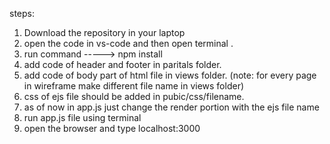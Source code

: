 steps:

1. Download the repository in your laptop
2. open the code in vs-code and then open terminal .
3. run command -----> npm install
4. add code of header and footer in paritals folder.
5. add code of body part of html file in views folder. (note: for every page in wireframe make different file name in views folder) 
6. css of ejs file  should be added in pubic/css/filename.
7. as of now in app.js just change the render portion with the ejs file name 
8. run app.js file using terminal
9. open the browser and type localhost:3000
